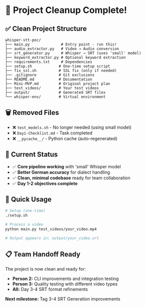 # 🧹 Project Cleanup Complete!

## ✅ Clean Project Structure

```
whisper-stt-poc/
├── main.py              # Entry point - run this!
├── audio_extractor.py   # Video → Audio conversion
├── srt_generator.py     # Whisper → SRT (uses 'small' model)
├── keyword_extractor.py # Optional keyword extraction
├── requirements.txt     # Dependencies
├── setup.sh            # One-time setup script
├── fix_ssl.sh          # SSL fix (only if needed)
├── .gitignore          # Git exclusions
├── README.md           # Documentation
├── Mini-MVP.md         # Original project plan
├── test_videos/        # Your test videos
├── output/             # Generated SRT files
└── whisper-env/        # Virtual environment
```

## 🗑️ Removed Files

- ❌ `test_models.sh` - No longer needed (using small model)
- ❌ `Day1-Checklist.md` - Task completed
- ❌ `__pycache__/` - Python cache (auto-regenerated)

## 🎯 Current Status

- ✅ **Core pipeline working** with 'small' Whisper model
- ✅ **Better German accuracy** for dialect handling
- ✅ **Clean, minimal codebase** ready for team collaboration
- ✅ **Day 1-2 objectives complete**

## 🚀 Quick Usage

```bash
# Setup (one-time)
./setup.sh

# Process a video
python main.py test_videos/your_video.mp4

# Output appears in: output/your_video.srt
```

## 📋 Team Handoff Ready

The project is now clean and ready for:
- **Person 2:** CLI improvements and integration testing
- **Person 3:** Quality testing with different video types
- **All:** Day 3-4 SRT format refinements

**Next milestone:** Tag 3-4 SRT Generation improvements
